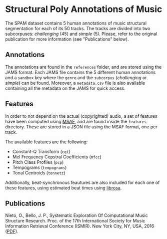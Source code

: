 Structural Poly Annotations of Music
====================================

The SPAM dataset contains 5 human annotations of music structural segmentation for each of its 50 tracks.
The tracks are divided into two subcorpuses: _challenging_ (45) and _simple_ (5).
Please, refer to the original publication for more information (see "Publications" below).

Annotations
-----------

The annotations are found in the `references` folder, and are stored using the JAMS format.
Each JAMS file contains the 5 different human annotations and a `sandbox` key where the `genre` and the `subcorpus` (_challenging_ or _simple_) can be found.
Moreover, a `metadata.csv` file is also available containing all the metadata on the JAMS for quick access.

Features
--------

In order to not depend on the actual (copyrighted) audio, a set of features have been computed using
[MSAF](https://github.com/urinieto/msaf), and are found inside the `features` directory.
These are stored in a JSON file using the MSAF format, one per track.

The available features are the following:

* Constant-Q Transform (`cqt`)
* Mel Frequency Cepstral Coefficients (`mfcc`)
* Pitch Class Profiles (`pcp`)
* Tempograms (`tempograms`)
* Tonal Centroids (`tonnetz`)

Additionally, beat-synchronous feautures are also included for each one of these features, using estimated beat times using [librosa](https://github.com/librosa/librosa).

Publications
------------

Nieto, O., Bello, J. P., Systematic Exploration Of Computational Music Structure Research. Proc. of the 17th International Society for Music Information Retrieval Conference (ISMIR). New York City, NY, USA, 2016 ([PDF](http://marl.smusic.nyu.edu/nieto/publications/ISMIR2016-NietoBello.pdf)).
